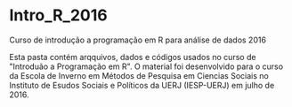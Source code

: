 # Intro_R_2016
Curso de introdução a programação em R para análise de dados 2016

Esta pasta contém arqquivos, dados e códigos usados no curso de "Introduão a Programação em R". O material foi desenvolvido para o curso da Escola de Inverno em Métodos de Pesquisa em Ciencias Sociais no Instituto de Esudos Sociais e Políticos da UERJ (IESP-UERJ) em julho de 2016.
